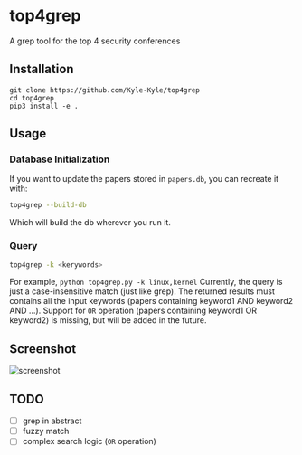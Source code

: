 # top4grep
A grep tool for the top 4 security conferences

## Installation
```
git clone https://github.com/Kyle-Kyle/top4grep
cd top4grep
pip3 install -e .
```

## Usage 
### Database Initialization
If you want to update the papers stored in `papers.db`, you can recreate it with:
```bash
top4grep --build-db
```

Which will build the db wherever you run it.

### Query
```bash
top4grep -k <kerywords>
```

For example, `python top4grep.py -k linux,kernel`
Currently, the query is just a case-insensitive match (just like grep). The returned results must contains all the input keywords (papers containing keyword1 AND keyword2 AND ...). Support for `OR` operation (papers containing keyword1 OR keyword2) is missing, but will be added in the future.

## Screenshot
![screenshot](https://raw.githubusercontent.com/Kyle-Kyle/top4grep/master/img/screenshot.png)

## TODO
- [ ] grep in abstract
- [ ] fuzzy match
- [ ] complex search logic (`OR` operation)
